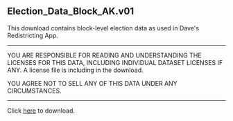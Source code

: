 ## Election_Data_Block_AK.v01
This download contains block-level election data as used in Dave's Redistricting App.

***************************************************
YOU ARE RESPONSIBLE FOR READING AND UNDERSTANDING THE LICENSES FOR THIS DATA, INCLUDING INDIVIDUAL DATASET LICENSES IF ANY.
A license file is including in the download.

YOU AGREE NOT TO SELL ANY OF THIS DATA UNDER ANY CIRCUMSTANCES.

***************************************************
Click [here](https://data.dra2020.net/file/dra-block-data/Election_Data_Block_AK.v01.zip) to download.